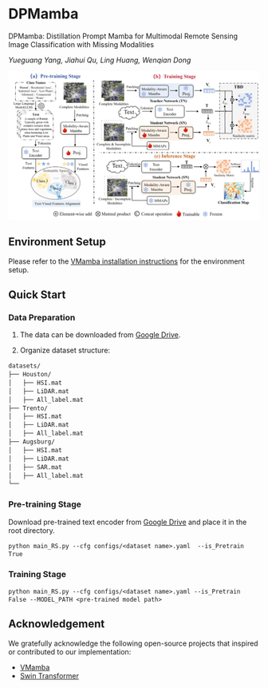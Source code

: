# DPMamba
DPMamba: Distillation Prompt Mamba for Multimodal Remote Sensing Image Classification with Missing Modalities

*Yueguang Yang, Jiahui Qu, Ling Huang, Wenqian Dong*


![Teaser Image](pic/framework.jpg)   

## Environment Setup

Please refer to the [VMamba installation instructions](https://github.com/MzeroMiko/VMamba) for the environment setup.


## Quick Start

### Data Preparation
1. The data can be downloaded from [Google Drive](https://drive.google.com/drive/folders/1nbOzUDTT0GXN8VDpw7ldWTt7WG-NRYG_?usp=sharing).

2. Organize dataset structure:
```txt
datasets/
├── Houston/
│   ├── HSI.mat
│   ├── LiDAR.mat         
│   ├── All_label.mat
├── Trento/
│   ├── HSI.mat
│   ├── LiDAR.mat         
│   ├── All_label.mat
├── Augsburg/
│   ├── HSI.mat
│   ├── LiDAR.mat     
│   ├── SAR.mat       
│   ├── All_label.mat
└──
```
   

### Pre-training Stage
Download pre-trained text encoder from [Google Drive](https://drive.google.com/file/d/1lGomu2aL8PWBiPC-kq2NnCJjDbqAkYWX/view?usp=sharing)
and place it in the root directory.

```shell
python main_RS.py --cfg configs/<dataset name>.yaml  --is_Pretrain True 
```

### Training Stage
```shell
python main_RS.py --cfg configs/<dataset name>.yaml --is_Pretrain False --MODEL_PATH <pre-trained model path> 
```

[//]: # (## Citation)

[//]: # ()
[//]: # (If you find this project helpful, please use the following BibTeX entry.)

[//]: # (```BibTeX)

[//]: # (@article{lv2025test,)

[//]: # (  title={Test-Time Domain Generalization via Universe Learning: A Multi-Graph Matching Approach for Medical Image Segmentation},)

[//]: # (  author={Lv, Xingguo and Dong, Xingbo and Wang, Liwen and Yang, Jiewen and Zhao, Lei and Pu, Bin and Jin, Zhe and Li, Xuejun},)

[//]: # (  journal={arXiv preprint arXiv:2503.13012},)

[//]: # (  year={2025})

[//]: # (})

[//]: # (```)

## Acknowledgement

We gratefully acknowledge the following open-source projects that inspired or contributed to our implementation:

- [VMamba](https://github.com/MzeroMiko/VMamba)
- [Swin Transformer](https://github.com/microsoft/Swin-Transformer)




